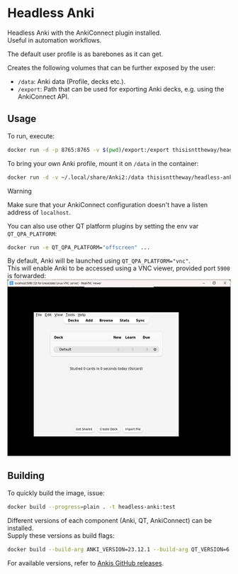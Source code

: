 # Headless Anki
Headless Anki with the AnkiConnect plugin installed.  
Useful in automation workflows.

The default user profile is as barebones as it can get.

Creates the following volumes that can be further exposed by the user:
- `/data`: Anki data (Profile, decks etc.).
- `/export`: Path that can be used for exporting Anki decks, e.g. using the AnkiConnect API.

## Usage
To run, execute:
```bash
docker run -d -p 8765:8765 -v $(pwd)/export:/export thisisnttheway/headless-anki:latest
```

To bring your own Anki profile, mount it on `/data` in the container:
```bash
docker run -d -v ~/.local/share/Anki2:/data thisisnttheway/headless-anki:latest
```

> [!WARNING]
> Make sure that your AnkiConnect configuration doesn't have a listen address of `localhost`.

You can also use other QT platform plugins by setting the env var `QT_QPA_PLATFORM`:
```bash
docker run -e QT_QPA_PLATFORM="offscreen" ...
```

By default, Anki will be launched using `QT_QPA_PLATFORM="vnc"`.  
This will enable Anki to be accessed using a VNC viewer, provided port `5900` is forwarded:  
![](images/vnc_gui.png)

## Building
To quickly build the image, issue:
```bash
docker build --progress=plain . -t headless-anki:test
```

Different versions of each component (Anki, QT, AnkiConnect) can be installed.  
Supply these versions as build flags:
```bash
docker build --build-arg ANKI_VERSION=23.12.1 --build-arg QT_VERSION=6 --build-arg ANKICONNECT_VERSION=24.1.21.0 ...
```

For available versions, refer to [Ankis GitHub releases](https://github.com/ankitects/anki/releases).